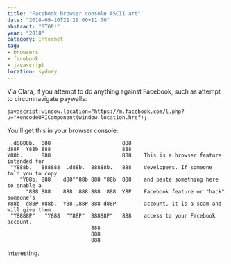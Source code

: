 ```yaml
---
title: "Facebook browser console ASCII art"
date: "2018-09-10T21:29:00+11:00"
abstract: "STOP!"
year: "2018"
category: Internet
tag:
- browsers
- facebook
- javascript
location: sydney
---
```

Via Clara, if you attempt to do anything against Facebook, such as attempt to circumnavigate paywalls: 

    javascript:window.location="https://m.facebook.com/l.php?u="+encodeURIComponent(window.location.href);

You'll get this in your browser console:
                                                
     .d8888b.  888                       888    
    d88P  Y88b 888                       888    
    Y88b.      888                       888    This is a browser feature intended for 
     "Y888b.   888888  .d88b.  88888b.   888    developers. If someone told you to copy 
        "Y88b. 888    d88""88b 888 "88b  888    and paste something here to enable a 
          "888 888    888  888 888  888  Y8P    Facebook feature or "hack" someone's 
    Y88b  d88P Y88b.  Y88..88P 888 d88P         account, it is a scam and will give them 
     "Y8888P"   "Y888  "Y88P"  88888P"   888    access to your Facebook account.
                               888              
                               888              
                               888

Interesting.

